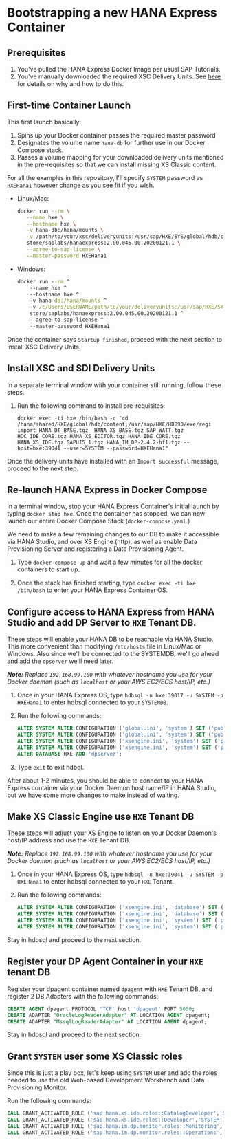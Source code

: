 # Bootstrapping a new HANA Express Container

## Prerequisites

1. You've pulled the HANA Express Docker Image per usual SAP Tutorials.
2. You've manually downloaded the required XSC Delivery Units.  See [here](DeliveryUnits.md) for details on why and how to do this.

## First-time Container Launch

This first launch basically:

  1. Spins up your Docker container passes the required master password
  2. Designates the volume name `hana-db` for further use in our Docker Compose stack.
  3. Passes a volume mapping for your downloaded delivery units mentioned in the pre-requisites so that we can install missing XS Classic content.
  
  For all the examples in this repository, I'll specify `SYSTEM` password as `HXEHana1` however change as you see fit if you wish.

- Linux/Mac:

   ```bash
   docker run --rm \
      --name hxe \
      --hostname hxe \
      -v hana-db:/hana/mounts \
      -v /path/to/your/xsc/deliveryunits:/usr/sap/HXE/SYS/global/hdb/content \
      store/saplabs/hanaexpress:2.00.045.00.20200121.1 \
      --agree-to-sap-license \
      --master-password HXEHana1
   ```

- Windows:

   ```cmd
   docker run --rm ^
       --name hxe ^
       --hostname hxe ^
       -v hana-db:/hana/mounts ^
       -v /c/Users/USERNAME/path/to/your/deliveryunits:/usr/sap/HXE/SYS/global/hdb/content ^
       store/saplabs/hanaexpress:2.00.045.00.20200121.1 ^
       --agree-to-sap-license ^
       --master-password HXEHana1
   ```

Once the container says `Startup finished`, proceed with the next section to install XSC Delivery Units.

## Install XSC and SDI Delivery Units

In a separate terminal window with your container still running, follow these steps.

1. Run the following command to install pre-requisites:

   `docker exec -ti hxe /bin/bash -c "cd /hana/shared/HXE/global/hdb/content;/usr/sap/HXE/HDB90/exe/regi import HANA_DT_BASE.tgz  HANA_XS_BASE.tgz SAP_WATT.tgz HDC_IDE_CORE.tgz HANA_XS_EDITOR.tgz HANA_IDE_CORE.tgz HANA_XS_IDE.tgz SAPUI5_1.tgz HANA_IM_DP-2.4.2-hf1.tgz --host=hxe:39041 --user=SYSTEM --password=HXEHana1"`

Once the delivery units have installed with an `Import successful` message, proceed to the next step.

## Re-launch HANA Express in Docker Compose

In a terminal window, stop your HANA Express Container's initial launch by typing `docker stop hxe`.  Once the container has stopped, we can now launch our entire Docker Compose Stack (`docker-compose.yaml`.)

We need to make a few remaining changes to our DB to make it accessible via HANA Studio, and over XS Engine (http), as well as enable Data Provisioning Server and registering a Data Provisioning Agent.

1. Type `docker-compose up` and wait a few minutes for all the docker containers to start up.

2. Once the stack has finished starting, type `docker exec -ti hxe /bin/bash` to enter your HANA Express Container OS.

## Configure access to HANA Express from HANA Studio and add DP Server to `HXE` Tenant DB.

These steps will enable your HANA DB to be reachable via HANA Studio.  This more convenient than modifying `/etc/hosts` file in Linux/Mac or Windows.  Also since we'll be connected to the SYSTEMDB, we'll go ahead and add the `dpserver` we'll need later.

***Note:** Replace `192.168.99.100` with whatever hostname you use for your Docker daemon (such as `localhost` or your AWS EC2/ECS host/IP, etc.)*

1. Once in your HANA Express OS, type `hdbsql -n hxe:39017 -u SYSTEM -p HXEHana1` to enter hdbsql connected to your `SYSTEMDB`.

2. Run the following commands:

   ```sql
   ALTER SYSTEM ALTER CONFIGURATION ('global.ini', 'system') SET ('public_hostname_resolution', 'use_default_route') = 'name' WITH RECONFIGURE;
   ALTER SYSTEM ALTER CONFIGURATION ('global.ini', 'system') SET ('public_hostname_resolution', 'map_hxe') = '192.168.99.100' WITH RECONFIGURE;
   ALTER SYSTEM ALTER CONFIGURATION ('xsengine.ini', 'system') SET ('public_urls', 'http_url') = 'http://192.168.99.100:8090' WITH RECONFIGURE;
   ALTER SYSTEM ALTER CONFIGURATION ('xsengine.ini', 'system') SET ('public_urls', 'https_url') = 'http://192.168.99.100:4390' WITH RECONFIGURE;
   ALTER DATABASE HXE ADD 'dpserver';
   ```

3. Type `exit` to exit hdbql.

After about 1-2 minutes, you should be able to connect to your HANA Express container via your Docker Daemon host name/IP in HANA Studio, but we have some more changes to make instead of waiting.

## Make XS Classic Engine use `HXE` Tenant DB

These steps will adjust your XS Engine to listen on your Docker Daemon's host/IP address and use the `HXE` Tenant DB.

***Note:** Replace `192.168.99.100` with whatever hostname you use for your Docker daemon (such as `localhost` or your AWS EC2/ECS host/IP, etc.)*

1. Once in your HANA Express OS, type `hdbsql -n hxe:39041 -u SYSTEM -p HXEHana1` to enter hdbsql connected to your `HXE` Tenant.

2. Run the following commands:

   ```sql
   ALTER SYSTEM ALTER CONFIGURATION ('xsengine.ini', 'database') SET ('public_urls', 'http_url') = 'http://192.168.99.100:8090' WITH RECONFIGURE;
   ALTER SYSTEM ALTER CONFIGURATION ('xsengine.ini', 'database') SET ('public_urls', 'http_url') = 'https://192.168.99.100:4390' WITH RECONFIGURE;
   ALTER SYSTEM ALTER CONFIGURATION ('xsengine.ini', 'system') SET ('public_urls', 'http_url') = 'http://192.168.99.100:8090' WITH RECONFIGURE;
   ALTER SYSTEM ALTER CONFIGURATION ('xsengine.ini', 'system') SET ('public_urls', 'https_url') = 'http://192.168.99.100:4390' WITH RECONFIGURE;
   ```

Stay in hdbsql and proceed to the next section.

## Register your DP Agent Container in your `HXE` tenant DB

Register your dpagent container named `dpagent` with `HXE` Tenant DB, and register 2 DB Adapters with the following commands:

   ```sql
   CREATE AGENT dpagent PROTOCOL 'TCP' host 'dpagent' PORT 5050;
   CREATE ADAPTER "OracleLogReaderAdapter" AT LOCATION AGENT dpagent;
   CREATE ADAPTER "MssqlLogReaderAdapter" AT LOCATION AGENT dpagent;
   ```

Stay in hdbsql and proceed to the next section.

## Grant `SYSTEM` user some XS Classic roles

Since this is just a play box, let's keep using `SYSTEM` user and add the roles needed to use the old Web-based Development Workbench and Data Provisioning Monitor.

Run the following commands:

   ```sql
   CALL GRANT_ACTIVATED_ROLE ('sap.hana.xs.ide.roles::CatalogDeveloper','SYSTEM');
   CALL GRANT_ACTIVATED_ROLE ('sap.hana.xs.ide.roles::Developer','SYSTEM');
   CALL GRANT_ACTIVATED_ROLE ('sap.hana.im.dp.monitor.roles::Monitoring','SYSTEM');
   CALL GRANT_ACTIVATED_ROLE ('sap.hana.im.dp.monitor.roles::Operations','SYSTEM');
   ```
